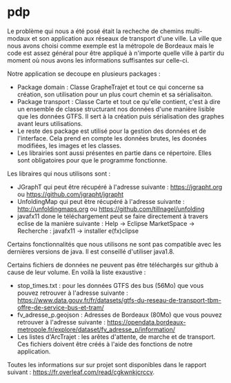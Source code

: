 # pdp

Le problème qui nous a été posé était la recheche de chemins multi-modaux et son application aux réseaux de transport d'une ville. La ville que nous avons choisi comme exemple est la métropole de Bordeaux mais le code est assez général pour être appliqué à n'importe quelle ville à partir du moment où nous avons les informations suffisantes sur celle-ci.

Notre application se decoupe en plusieurs packages :
 - Package domain : Classe GrapheTrajet et tout ce qui concerne sa création, son utilisation pour un plus court chemin et sa sérialisaiton.
 - Package transport : Classe Carte et tout ce qu'elle contient, c'est à dire un ensemble de classe structurant nos données d'une manière lisible que les données GTFS. Il sert à la création puis sérialisation des graphes avant leurs utilisations.
- Le reste des package est utilisé pour la gestion des données et de l'interface. Cela prend en compte les données brutes, les doonées modifiées, les images et les classes.
- Les librairies sont aussi présentes en partie dans ce répertoire. Elles sont obligatoires pour que le programme fonctionne.

Les libraires qui nous utilisons sont :
- JGraphT qui peut être récupéré à l'adresse suivante : https://jgrapht.org ou https://github.com/jgrapht/jgrapht
- UnfoldingMap qui peut être récupéré à l'adresse suivante : http://unfoldingmaps.org ou https://github.com/tillnagel/unfolding
- javafx11 done le téléchargement peut se faire directement à travers eclise de la manière suivante : Help -> Eclipse MarketSpace -> Recherche : javafx11 -> installer e(fx)clipse

Certains fonctionnalités que nous utilisons ne sont pas compatible avec les dernières versions de java. Il est conseillé d'utiliser java1.8.

Certains fichiers de données ne peuvent pas être téléchargés sur github à cause de leur volume. En voilà la liste exaustive :
- stop_times.txt : pour les données GTFS des bus (56Mo) que vous pouvez retrouver à l'adresse suivante : https://www.data.gouv.fr/fr/datasets/gtfs-du-reseau-de-transport-tbm-offre-de-service-bus-et-tram/
- fv_adresse_p.geojson : Adresses de Bordeaux (80Mo) que vous pouvez retrouver à l'adresse suivante : https://opendata.bordeaux-metropole.fr/explore/dataset/fv_adresse_p/information/
- Les listes d'ArcTrajet : les arêtes d'attente, de marche et de transport. Ces fichiers doivent être créés à l'aide des fonctions de notre application.

Toutes les informations sur sur projet sont disponibles dans le rapport suivant : https://fr.overleaf.com/read/cgkwnkjcrccv.
